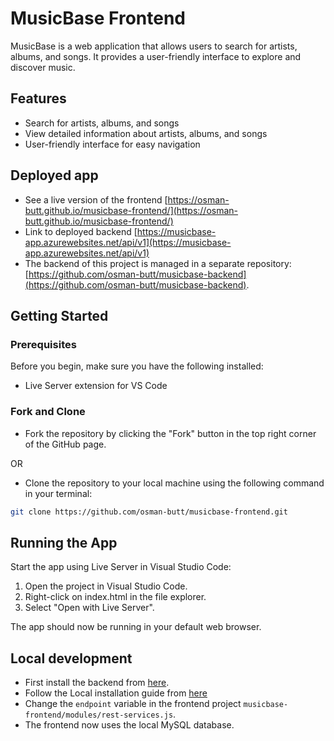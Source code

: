 # MusicBase Frontend
MusicBase is a web application that allows users to search for artists, albums, and songs. It provides a user-friendly interface to explore and discover music.

## Features

- Search for artists, albums, and songs
- View detailed information about artists, albums, and songs
- User-friendly interface for easy navigation

## Deployed app

* See a live version of the frontend [https://osman-butt.github.io/musicbase-frontend/](https://osman-butt.github.io/musicbase-frontend/)
* Link to deployed backend [https://musicbase-app.azurewebsites.net/api/v1](https://musicbase-app.azurewebsites.net/api/v1)
* The backend of this project is managed in a separate repository: [https://github.com/osman-butt/musicbase-backend](https://github.com/osman-butt/musicbase-backend).

## Getting Started

### Prerequisites

Before you begin, make sure you have the following installed:
* Live Server extension for VS Code

### Fork and Clone
* Fork the repository by clicking the "Fork" button in the top right corner of the GitHub page.

OR

* Clone the repository to your local machine using the following command in your terminal:
```bash
git clone https://github.com/osman-butt/musicbase-frontend.git
```

## Running the App
Start the app using Live Server in Visual Studio Code:
1. Open the project in Visual Studio Code.
2. Right-click on index.html in the file explorer.
3. Select "Open with Live Server".

The app should now be running in your default web browser.

## Local development
* First install the backend from [here](https://github.com/osman-butt/musicbase-backend).
* Follow the Local installation guide from [here](https://github.com/osman-butt/musicbase-backend/blob/main/README.md)
* Change the ```endpoint``` variable in the frontend project ```musicbase-frontend/modules/rest-services.js```.
* The frontend now uses the local MySQL database.
